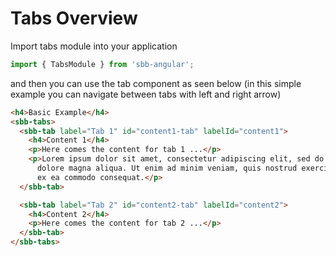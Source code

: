 # Tabs Overview

 Import tabs module into your application
 
 ```ts
import { TabsModule } from 'sbb-angular';
```
and then you can use the tab component as seen below (in this simple example you can navigate between tabs with left and right arrow)

```html
<h4>Basic Example</h4>
<sbb-tabs>
  <sbb-tab label="Tab 1" id="content1-tab" labelId="content1">
    <h4>Content 1</h4>
    <p>Here comes the content for tab 1 ...</p>
    <p>Lorem ipsum dolor sit amet, consectetur adipiscing elit, sed do eiusmod tempor incididunt ut labore et
      dolore magna aliqua. Ut enim ad minim veniam, quis nostrud exercitation ullamco laboris nisi ut aliquip
      ex ea commodo consequat.</p>
  </sbb-tab>

  <sbb-tab label="Tab 2" id="content2-tab" labelId="content2">
    <h4>Content 2</h4>
    <p>Here comes the content for tab 2 ...</p>
  </sbb-tab>
</sbb-tabs>
 
```
